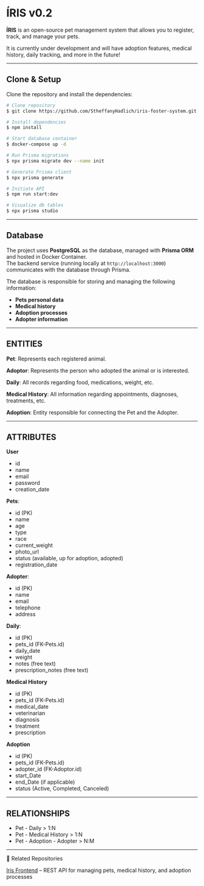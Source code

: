 # ÍRIS v0.2

**ÍRIS** is an open-source pet management system that allows you to register, track, and manage your pets.

It is currently under development and will have adoption features, medical history, daily tracking, and more in the future!

---

## Clone & Setup

Clone the repository and install the dependencies:

```bash
# Clone repository
$ git clone https://github.com/StheffanyHadlich/iris-foster-system.git

# Install dependencies
$ npm install

# Start database container
$ docker-compose up -d

# Run Prisma migrations
$ npx prisma migrate dev --name init

# Generate Prisma client
$ npx prisma generate

# Initiate API
$ npm run start:dev

# Visualize db tables
$ npx prisma studio
```

---

## Database

The project uses **PostgreSQL** as the database, managed with **Prisma ORM** and hosted in Docker Container.  
The backend service (running locally at `http://localhost:3000`) communicates with the database through Prisma.

The database is responsible for storing and managing the following information:

- **Pets personal data**
- **Medical history**
- **Adoption processes**
- **Adopter information**

---

## ENTITIES

**Pet**: Represents each registered animal.

**Adoptor**: Represents the person who adopted the animal or is interested.

**Daily**: All records regarding food, medications, weight, etc.

**Medical History**: All information regarding appointments, diagnoses, treatments, etc.

**Adoption**: Entity responsible for connecting the Pet and the Adopter.

---

## ATTRIBUTES

**User**

- id
- name
- email
- password
- creation_date

**Pets**:

- id (PK)
- name
- age
- type
- race
- current_weight
- photo_url
- status (available, up for adoption, adopted)
- registration_date

**Adopter**:

- id (PK)
- name
- email
- telephone
- address

**Daily**:

- id (PK)
- pets_id (FK-Pets.id)
- daily_date
- weight
- notes (free text)
- prescription_notes (free text)

**Medical History**

- id (PK)
- pets_id (FK-Pets.id)
- medical_date
- veterinarian
- diagnosis
- treatment
- prescription

**Adoption**

- id (PK)
- pets_id (FK-Pets.id)
- adopter_id (FK-Adoptor.id)
- start_Date
- end_Date (if applicable)
- status (Active, Completed, Canceled)

---

## RELATIONSHIPS

- Pet - Daily > 1:N
- Pet - Medical History > 1:N
- Pet - Adoption - Adopter > N:M

---

📌 Related Repositories

[Iris Frontend](https://github.com/StheffanyHadlich/iris-frontend) – REST API for managing pets, medical history, and adoption processes
